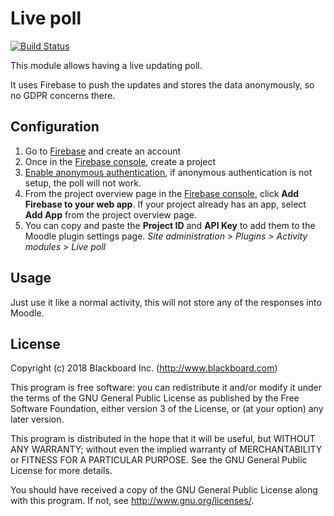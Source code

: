 # Live poll

[![Build Status](https://travis-ci.org/dvdcastro/moodle-mod_livepoll.svg?branch=master)](https://travis-ci.org/dvdcastro/moodle-mod_livepoll)

This module allows having a live updating poll.

It uses Firebase to push the updates and stores the data anonymously, so no GDPR
concerns there.

## Configuration

1. Go to [Firebase](https://firebase.google.com/) and create an account
2. Once in the [Firebase console](https://console.firebase.google.com), create a project
3. [Enable anonymous authentication](https://firebase.google.com/docs/auth/web/anonymous-auth), if anonymous authentication is not setup, the poll will not work.
4. From the project overview page in the [Firebase console](https://console.firebase.google.com),
click __Add Firebase to your web app__. If your project already has an app, select __Add App__
from the project overview page.
5. You can copy and paste the __Project ID__ and __API Key__ to add
them to the Moodle plugin settings page. _Site administration > Plugins > Activity modules > Live poll_

## Usage

Just use it like a normal activity, this will not store any of the responses into Moodle.

## License

Copyright (c) 2018 Blackboard Inc. (http://www.blackboard.com)

This program is free software: you can redistribute it and/or modify it under
the terms of the GNU General Public License as published by the Free Software
Foundation, either version 3 of the License, or (at your option) any later
version.

This program is distributed in the hope that it will be useful, but WITHOUT ANY
WARRANTY; without even the implied warranty of MERCHANTABILITY or FITNESS FOR A
PARTICULAR PURPOSE.  See the GNU General Public License for more details.

You should have received a copy of the GNU General Public License along with
this program.  If not, see <http://www.gnu.org/licenses/>.
